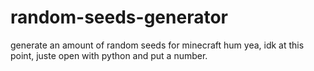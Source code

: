 # random-seeds-generator
generate an amount of random seeds for minecraft
hum yea, idk at this point, juste open with python and put a number. 
